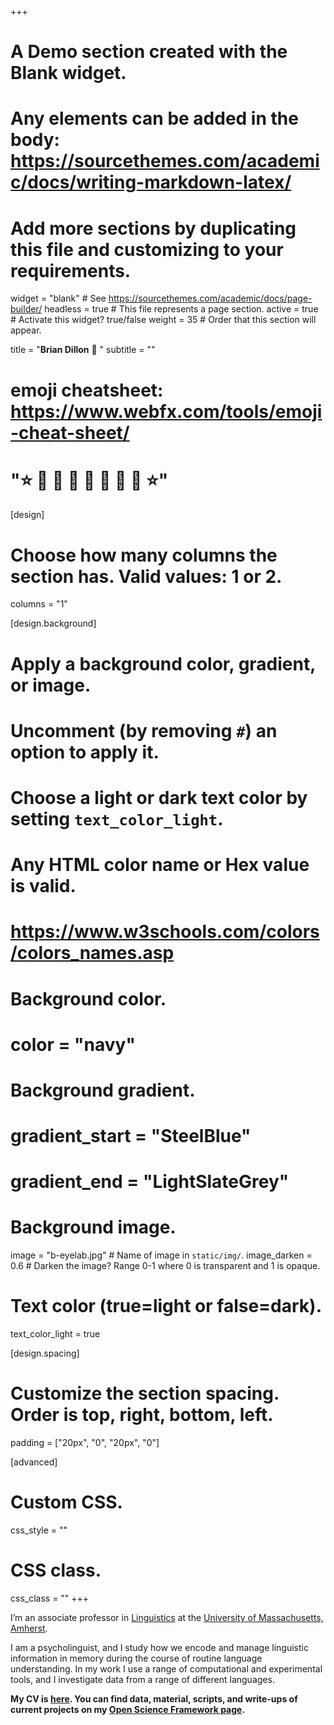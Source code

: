 +++
# A Demo section created with the Blank widget.
# Any elements can be added in the body: https://sourcethemes.com/academic/docs/writing-markdown-latex/
# Add more sections by duplicating this file and customizing to your requirements.

widget = "blank"  # See https://sourcethemes.com/academic/docs/page-builder/
headless = true  # This file represents a page section.
active = true  # Activate this widget? true/false
weight = 35  # Order that this section will appear.

title = "**Brian Dillon** :whale2: "
subtitle = ""
# emoji cheatsheet: https://www.webfx.com/tools/emoji-cheat-sheet/
# ":star: :whale: :whale: :whale: :whale2:  :whale:  :whale:  :whale: :star:"

[design]
  # Choose how many columns the section has. Valid values: 1 or 2.
  columns = "1"

[design.background]
  # Apply a background color, gradient, or image.
  #   Uncomment (by removing `#`) an option to apply it.
  #   Choose a light or dark text color by setting `text_color_light`.
  #   Any HTML color name or Hex value is valid.
  # https://www.w3schools.com/colors/colors_names.asp

  # Background color.
  # color = "navy"
  
  # Background gradient.
  # gradient_start = "SteelBlue"
  # gradient_end = "LightSlateGrey"
  
  # Background image.
   image = "b-eyelab.jpg"  # Name of image in `static/img/`.
   image_darken = 0.6  # Darken the image? Range 0-1 where 0 is transparent and 1 is opaque.

  # Text color (true=light or false=dark).
  text_color_light = true

[design.spacing]
  # Customize the section spacing. Order is top, right, bottom, left.
  padding = ["20px", "0", "20px", "0"]

[advanced]
 # Custom CSS. 
 css_style = ""
 
 # CSS class.
 css_class = ""
+++

I’m an associate professor in [Linguistics](ling) at the [University of Massachusetts, Amherst](UMass). 

I am a psycholinguist, and I study how we encode and manage linguistic information in memory during the course of routine language understanding. In my work I use a range of computational and experimental tools, and I investigate data from a range of different languages. 

**My CV is [here](http://blogs.umass.edu/bwdillon/files/2017/09/BWDILLON_CV.pdf). You can find data, material, scripts, and write-ups of current projects on my [Open Science Framework page](asdf).**

